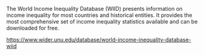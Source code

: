 The World Income Inequality Database (WIID) presents information on income inequality for most countries and historical entities. It provides the most comprehensive set of income inequality statistics available and can be downloaded for free.

https://www.wider.unu.edu/database/world-income-inequality-database-wiid